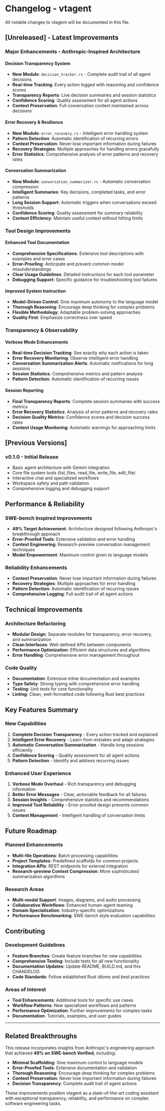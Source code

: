 # Changelog - vtagent

All notable changes to vtagent will be documented in this file.

## [Unreleased] - Latest Improvements

### **Major Enhancements - Anthropic-Inspired Architecture**

#### Decision Transparency System

- **New Module**: `decision_tracker.rs` - Complete audit trail of all agent decisions
- **Real-time Tracking**: Every action logged with reasoning and confidence scores
- **Transparency Reports**: Live decision summaries and session statistics
- **Confidence Scoring**: Quality assessment for all agent actions
- **Context Preservation**: Full conversation context maintained across decisions

#### Error Recovery & Resilience

- **New Module**: `error_recovery.rs` - Intelligent error handling system
- **Pattern Detection**: Automatic identification of recurring errors
- **Context Preservation**: Never lose important information during failures
- **Recovery Strategies**: Multiple approaches for handling errors gracefully
- **Error Statistics**: Comprehensive analysis of error patterns and recovery rates

#### Conversation Summarization

- **New Module**: `conversation_summarizer.rs` - Automatic conversation compression
- **Intelligent Summaries**: Key decisions, completed tasks, and error patterns
- **Long Session Support**: Automatic triggers when conversations exceed thresholds
- **Confidence Scoring**: Quality assessment for summary reliability
- **Context Efficiency**: Maintain useful context without hitting limits

### **Tool Design Improvements**

#### Enhanced Tool Documentation

- **Comprehensive Specifications**: Extensive tool descriptions with examples and error cases
- **Error-Proofing**: Anticipate and prevent common model misunderstandings
- **Clear Usage Guidelines**: Detailed instructions for each tool parameter
- **Debugging Support**: Specific guidance for troubleshooting tool failures

#### Improved System Instruction

- **Model-Driven Control**: Give maximum autonomy to the language model
- **Thorough Reasoning**: Encourage deep thinking for complex problems
- **Flexible Methodology**: Adaptable problem-solving approaches
- **Quality First**: Emphasize correctness over speed

### **Transparency & Observability**

#### Verbose Mode Enhancements

- **Real-time Decision Tracking**: See exactly why each action is taken
- **Error Recovery Monitoring**: Observe intelligent error handling
- **Conversation Summarization Alerts**: Automatic notifications for long sessions
- **Session Statistics**: Comprehensive metrics and pattern analysis
- **Pattern Detection**: Automatic identification of recurring issues

#### Session Reporting

- **Final Transparency Reports**: Complete session summaries with success metrics
- **Error Recovery Statistics**: Analysis of error patterns and recovery rates
- **Decision Quality Metrics**: Confidence scores and decision success rates
- **Context Usage Monitoring**: Automatic warnings for approaching limits

## [Previous Versions]

### v0.1.0 - Initial Release

- Basic agent architecture with Gemini integration
- Core file system tools (list_files, read_file, write_file, edit_file)
- Interactive chat and specialized workflows
- Workspace safety and path validation
- Comprehensive logging and debugging support

## **Performance & Reliability**

### SWE-bench Inspired Improvements

- **49% Target Achievement**: Architecture designed following Anthropic's breakthrough approach
- **Error-Proofed Tools**: Extensive validation and error handling
- **Context Engineering**: Research-preview conversation management techniques
- **Model Empowerment**: Maximum control given to language models

### Reliability Enhancements

- **Context Preservation**: Never lose important information during failures
- **Recovery Strategies**: Multiple approaches for error handling
- **Pattern Detection**: Automatic identification of recurring issues
- **Comprehensive Logging**: Full audit trail of all agent actions

## **Technical Improvements**

### Architecture Refactoring

- **Modular Design**: Separate modules for transparency, error recovery, and summarization
- **Clean Interfaces**: Well-defined APIs between components
- **Performance Optimization**: Efficient data structures and algorithms
- **Error Handling**: Comprehensive error management throughout

### Code Quality

- **Documentation**: Extensive inline documentation and examples
- **Type Safety**: Strong typing with comprehensive error handling
- **Testing**: Unit tests for core functionality
- **Linting**: Clean, well-formatted code following Rust best practices

## **Key Features Summary**

### New Capabilities

1. **Complete Decision Transparency** - Every action tracked and explained
2. **Intelligent Error Recovery** - Learn from mistakes and adapt strategies
3. **Automatic Conversation Summarization** - Handle long sessions efficiently
4. **Confidence Scoring** - Quality assessment for all agent actions
5. **Pattern Detection** - Identify and address recurring issues

### Enhanced User Experience

1. **Verbose Mode Overhaul** - Rich transparency and debugging information
2. **Better Error Messages** - Clear, actionable feedback for all failures
3. **Session Insights** - Comprehensive statistics and recommendations
4. **Improved Tool Reliability** - Error-proofed design prevents common issues
5. **Context Management** - Intelligent handling of conversation limits

## **Future Roadmap**

### Planned Enhancements

- **Multi-file Operations**: Batch processing capabilities
- **Project Templates**: Predefined scaffolds for common projects
- **Integration APIs**: REST endpoints for external integration
- **Research-preview Context Compression**: More sophisticated summarization algorithms

### Research Areas

- **Multi-modal Support**: Images, diagrams, and audio processing
- **Collaborative Workflows**: Enhanced human-agent teaming
- **Domain Specialization**: Industry-specific optimizations
- **Performance Benchmarking**: SWE-bench style evaluation capabilities

## **Contributing**

### Development Guidelines

- **Feature Branches**: Create feature branches for new capabilities
- **Comprehensive Testing**: Include tests for all new functionality
- **Documentation Updates**: Update README, BUILD.md, and this CHANGELOG
- **Code Standards**: Follow established Rust idioms and best practices

### Areas of Interest

- **Tool Enhancements**: Additional tools for specific use cases
- **Workflow Patterns**: New specialized workflows and patterns
- **Performance Optimization**: Further improvements for complex tasks
- **Documentation**: Tutorials, examples, and user guides

---

## **Related Breakthroughs**

This release incorporates insights from Anthropic's engineering approach that achieved **49% on SWE-bench Verified**, including:

- **Minimal Scaffolding**: Give maximum control to language models
- **Error-Proofed Tools**: Extensive documentation and validation
- **Thorough Reasoning**: Encourage deep thinking for complex problems
- **Context Preservation**: Never lose important information during failures
- **Decision Transparency**: Complete audit trail of agent actions

These improvements position vtagent as a state-of-the-art coding assistant with exceptional transparency, reliability, and performance on complex software engineering tasks.
